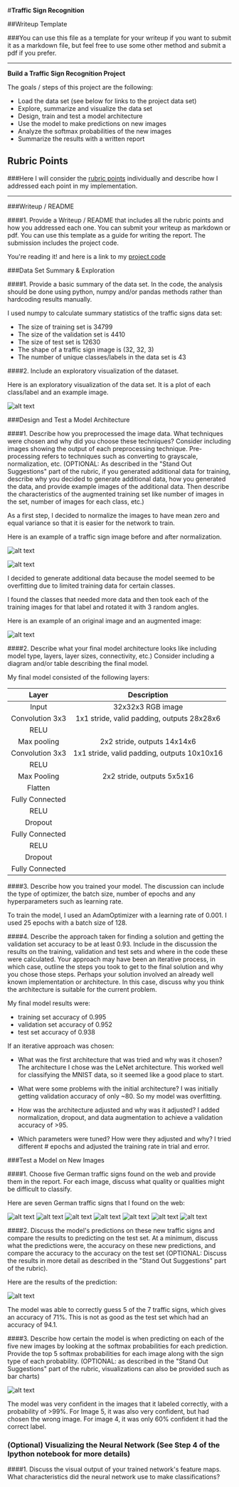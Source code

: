 #**Traffic Sign Recognition**

##Writeup Template

###You can use this file as a template for your writeup if you want to submit it as a markdown file, but feel free to use some other method and submit a pdf if you prefer.

---

**Build a Traffic Sign Recognition Project**

The goals / steps of this project are the following:
* Load the data set (see below for links to the project data set)
* Explore, summarize and visualize the data set
* Design, train and test a model architecture
* Use the model to make predictions on new images
* Analyze the softmax probabilities of the new images
* Summarize the results with a written report


[//]: # (Image References)

[image1]: ./visual.png "Visualization"
[image2]: ./original.png "Original"
[image3]: ./normalized.png "Normalized"
[image4]: ./rotatednormalized.png "Augmented Normalized"
[image5]: ./german/1.png "Traffic Sign 1"
[image6]: ./german/2.png "Traffic Sign 2"
[image7]: ./german/3.png "Traffic Sign 3"
[image8]: ./german/4.png "Traffic Sign 4"
[image9]: ./german/5.png "Traffic Sign 5"
[image10]: ./german/6.png "Traffic Sign 6"
[image11]: ./german/7.png "Traffic Sign 7"
[image12]: ./test_images.png "Probability"

## Rubric Points
###Here I will consider the [rubric points](https://review.udacity.com/#!/rubrics/481/view) individually and describe how I addressed each point in my implementation.

---
###Writeup / README

####1. Provide a Writeup / README that includes all the rubric points and how you addressed each one. You can submit your writeup as markdown or pdf. You can use this template as a guide for writing the report. The submission includes the project code.

You're reading it! and here is a link to my [project code](https://github.com/bradbenvenuti/traffic-signs/blob/master/Traffic_Sign_Classifier.ipynb)

###Data Set Summary & Exploration

####1. Provide a basic summary of the data set. In the code, the analysis should be done using python, numpy and/or pandas methods rather than hardcoding results manually.

I used numpy to calculate summary statistics of the traffic
signs data set:

* The size of training set is 34799
* The size of the validation set is 4410
* The size of test set is 12630
* The shape of a traffic sign image is (32, 32, 3)
* The number of unique classes/labels in the data set is 43

####2. Include an exploratory visualization of the dataset.

Here is an exploratory visualization of the data set. It is a plot of each class/label and an example image.

![alt text][image1]

###Design and Test a Model Architecture

####1. Describe how you preprocessed the image data. What techniques were chosen and why did you choose these techniques? Consider including images showing the output of each preprocessing technique. Pre-processing refers to techniques such as converting to grayscale, normalization, etc. (OPTIONAL: As described in the "Stand Out Suggestions" part of the rubric, if you generated additional data for training, describe why you decided to generate additional data, how you generated the data, and provide example images of the additional data. Then describe the characteristics of the augmented training set like number of images in the set, number of images for each class, etc.)

As a first step, I decided to normalize the images to have mean zero and equal variance so that it is easier for the network to train.

Here is an example of a traffic sign image before and after normalization.

![alt text][image2]

![alt text][image3]

I decided to generate additional data because the model seemed to be overfitting due to limited training data for certain classes.

I found the classes that needed more data and then took each of the training images for that label and rotated it with 3 random angles.

Here is an example of an original image and an augmented image:

![alt text][image4]


####2. Describe what your final model architecture looks like including model type, layers, layer sizes, connectivity, etc.) Consider including a diagram and/or table describing the final model.

My final model consisted of the following layers:

| Layer         		|     Description	        					|
|:---------------------:|:---------------------------------------------:|
| Input         		| 32x32x3 RGB image   							|
| Convolution 3x3     	| 1x1 stride, valid padding, outputs 28x28x6 	|
| RELU					|												|
| Max pooling	      	| 2x2 stride,  outputs 14x14x6 				    |
| Convolution 3x3	    | 1x1 stride, valid padding, outputs 10x10x16   |
| RELU          		|             									|
| Max Pooling			| 2x2 stride,  outputs 5x5x16         			|
| Flatten				|												|
| Fully Connected		|												|
| RELU		            |												|
| Dropout	          	|												|
| Fully Connected		|												|
| RELU              	|												|
| Dropout	          	|												|
| Fully Connected		|												|

####3. Describe how you trained your model. The discussion can include the type of optimizer, the batch size, number of epochs and any hyperparameters such as learning rate.

To train the model, I used an AdamOptimizer with a learning rate of 0.001. I used 25 epochs with a batch size of 128.

####4. Describe the approach taken for finding a solution and getting the validation set accuracy to be at least 0.93. Include in the discussion the results on the training, validation and test sets and where in the code these were calculated. Your approach may have been an iterative process, in which case, outline the steps you took to get to the final solution and why you chose those steps. Perhaps your solution involved an already well known implementation or architecture. In this case, discuss why you think the architecture is suitable for the current problem.

My final model results were:
* training set accuracy of 0.995
* validation set accuracy of 0.952
* test set accuracy of 0.938

If an iterative approach was chosen:
* What was the first architecture that was tried and why was it chosen?
The architecture I chose was the LeNet architecture. This worked well for classifying the MNIST data, so it seemed like a good place to start.

* What were some problems with the initial architecture? I was initially getting validation accuracy of only ~80. So my model was overfitting.

* How was the architecture adjusted and why was it adjusted? I added normalization, dropout, and data augmentation to achieve a validation accuracy of >95.

* Which parameters were tuned? How were they adjusted and why? I tried different # epochs and adjusted the training rate in trial and error.


###Test a Model on New Images

####1. Choose five German traffic signs found on the web and provide them in the report. For each image, discuss what quality or qualities might be difficult to classify.

Here are seven German traffic signs that I found on the web:

![alt text][image5] ![alt text][image6]
![alt text][image7] ![alt text][image8]
![alt text][image9] ![alt text][image10]
![alt text][image11]

####2. Discuss the model's predictions on these new traffic signs and compare the results to predicting on the test set. At a minimum, discuss what the predictions were, the accuracy on these new predictions, and compare the accuracy to the accuracy on the test set (OPTIONAL: Discuss the results in more detail as described in the "Stand Out Suggestions" part of the rubric).

Here are the results of the prediction:

![alt text][image12]

The model was able to correctly guess 5 of the 7 traffic signs, which gives an accuracy of 71%. This is not as good as the test set which had an accuracy of 94.1.

####3. Describe how certain the model is when predicting on each of the five new images by looking at the softmax probabilities for each prediction. Provide the top 5 softmax probabilities for each image along with the sign type of each probability. (OPTIONAL: as described in the "Stand Out Suggestions" part of the rubric, visualizations can also be provided such as bar charts)

![alt text][image12]

The model was very confident in the images that it labeled correctly, with a probability of >99%. For Image 5, it was also very confident, but had chosen the wrong image. For image 4, it was only 60% confident it had the correct label.

### (Optional) Visualizing the Neural Network (See Step 4 of the Ipython notebook for more details)
####1. Discuss the visual output of your trained network's feature maps. What characteristics did the neural network use to make classifications?
